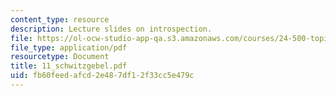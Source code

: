 ```yaml
---
content_type: resource
description: Lecture slides on introspection.
file: https://ol-ocw-studio-app-qa.s3.amazonaws.com/courses/24-500-topics-in-philosophy-of-mind-perceptual-experience-spring-2007/fb60feedafcd2e487df12f33cc5e479c_11_schwitzgebel.pdf
file_type: application/pdf
resourcetype: Document
title: 11_schwitzgebel.pdf
uid: fb60feed-afcd-2e48-7df1-2f33cc5e479c
---
```

